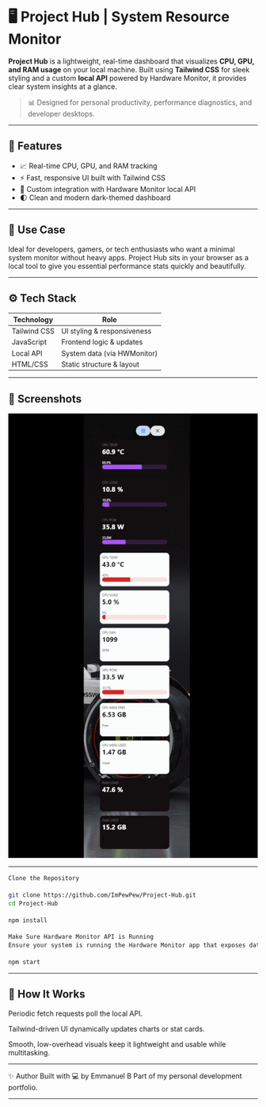 # 🖥️ Project Hub | System Resource Monitor

**Project Hub** is a lightweight, real-time dashboard that visualizes **CPU, GPU, and RAM usage** on your local machine. Built using **Tailwind CSS** for sleek styling and a custom **local API** powered by Hardware Monitor, it provides clear system insights at a glance.

> 📊 Designed for personal productivity, performance diagnostics, and developer desktops.

---

## 🌟 Features

- 📈 Real-time CPU, GPU, and RAM tracking
- ⚡ Fast, responsive UI built with Tailwind CSS
- 🧩 Custom integration with Hardware Monitor local API
- 🌓 Clean and modern dark-themed dashboard

---

## 🎯 Use Case

Ideal for developers, gamers, or tech enthusiasts who want a minimal system monitor without heavy apps. Project Hub sits in your browser as a local tool to give you essential performance stats quickly and beautifully.

---

## ⚙️ Tech Stack

| Technology     | Role                         |
|----------------|------------------------------|
| Tailwind CSS   | UI styling & responsiveness  |
| JavaScript     | Frontend logic & updates     |
| Local API      | System data (via HWMonitor)  |
| HTML/CSS       | Static structure & layout    |

---

## 📸 Screenshots

<p align="center">
  <img src="./sc.gif" alt="Hub Screenshot" width="600"/>
</p>


---

```bash
Clone the Repository

git clone https://github.com/ImPewPew/Project-Hub.git
cd Project-Hub

npm install

Make Sure Hardware Monitor API is Running
Ensure your system is running the Hardware Monitor app that exposes data via a local API (e.g., localhost:xxxx). Adjust the endpoint in the code if needed.

npm start
```
---

##  🧠 How It Works
Periodic fetch requests poll the local API.

Tailwind-driven UI dynamically updates charts or stat cards.

Smooth, low-overhead visuals keep it lightweight and usable while multitasking.

---

✨ Author
Built with 💻 by Emmanuel B
Part of my personal development portfolio.

---


